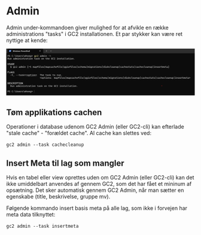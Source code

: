 # Admin

Admin under-kommandoen giver mulighed for at afvikle en række administrations "tasks" i GC2 installationen. Et par stykker kan være ret nyttige at kende:

![gc2 --help](../assets/terminal7.png)

## Tøm applikations cachen

Operationer i database udenom GC2 Admin (eller GC2-cli) kan efterlade "stale cache" - "forældet cache". Al cache kan slettes ved:

```shell
gc2 admin --task cachecleanup
```

## Insert Meta til lag som mangler

Hvis en tabel eller view oprettes uden om GC2 Admin (eller GC2-cli) kan det ikke umiddelbart anvendes af gennem GC2, som det har fået et mininum af opsætning. Det sker automatisk gennem GC2 Admin, når man sætter en egenskabe (title, beskrivelse, gruppe mv).

Følgende kommando insert basis meta på alle lag, som ikke i forvejen har meta data tilknyttet:

```shell
gc2 admin --task insertmeta
```
